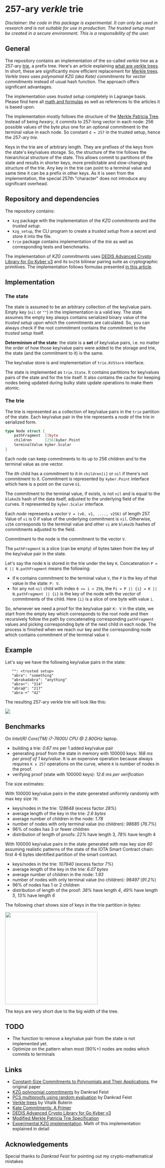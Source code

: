 # 257-ary _verkle_ trie

_Disclaimer: the code in this package is experimental. It can only be used in research and is not suitable for use in production.
The trusted setup must be created in a secure environment. This is a responsibility of the user._

## General
The repository contains an implementation of the so-called _verkle tree_ as a 257-ary [trie](https://en.wikipedia.org/wiki/Trie), a prefix tree.
Here's an article explaining [what are verkle trees](https://vitalik.ca/general/2021/06/18/verkle.html). In short, these
are significantly more efficient replacement for [Merkle trees](https://en.wikipedia.org/wiki/Merkle_tree).
_Verkle trees_ uses _polynomial KZG (aka Kate) commitments_ for _vector commitments_ instead of usual hash function.
The approach offers significant advantages.

The implementation uses _trusted setup_ completely in Lagrange basis.
Please find here all [math and formulas](https://hackmd.io/@Evaldas/SJ9KHoDJF) as well as references to the articles it is based upon.

The implementation mostly follows the structure of the [Merkle Patricia Tree](https://eth.wiki/fundamentals/patricia-tree).
Instead of being _hexary_, it commits to 257-long vector in each node:
256 possible values of the byte plus one for an optional commitment to the terminal value in each node.
So constant `d = 257` in the trusted setup, hence the _257-ary trie_.

Keys in the trie are of arbitrary length. They are prefixes of the keys from the state's key/values storage.
So, the structure of the trie follows the hierarchical structure of the state.
This allows commit to partitions of the state and results in shorter keys, more predictable and slow-changing structure of the trie.
Any key in the trie can point to a terminal value and same time it can be a prefix in other keys.
As it is seen from the implementation, the special 257th "character" does not introduce any significant overhead.

## Repository and dependencies

The repository contains:
- `kzg` package with the implementation of the _KZG commitments_ and the _trusted setup_.
- `kzg_setup`, the CLI program to create a _trusted setup_ from a secret and store it into the file.
- `trie` package contains implementation of the _trie_ as well as corresponding tests and benchmarks.

The implementation of _KZG commitments_ uses [DEDIS Advanced Crypto Library for Go Kyber v3](https://github.com/dedis/kyber)
and its `bn256` bilinear pairing suite as cryptographic primitives.
The implementation follows formulas presented [in this article](https://hackmd.io/@Evaldas/SJ9KHoDJF).

## Implementation

### The state
The state is assumed to be an arbitrary collection of the key/value pairs.
Empty key (`nil` or `""`) in the implementation is a valid key. The state assumes the empty key always contains
serialized binary value of the _trusted setup_ upon which the commitments are calculated.
So, you can always check if the root commitment contains the commitment to the _trusted setup_ itself.

**Determinism of the state**: the state is a **set** of key/value pairs, i.e. no matter the order
of how those key/value pairs were added to the storage and trie, the state (and the commitment to it) is the same.

The key/value store is and implementation of `trie.KVStore` interface.

The state is implemented as `trie.State`. It contains partitions for key/values pairs of the state and for the trie itself.
It also contains the cache for keeping nodes being updated during bulky state update operations to make them atomic.

### The trie

The trie is represented as a collection of key/value pairs in the `trie` partition of the state.
Each key/value pair in the trie represents a _node_ of the trie in serialized form.

``` Go
type Node struct {
	pathFragment  []byte
	children      [256]kyber.Point
	terminalValue kyber.Scalar
}
```

Each node can keep commitments to its up to 256 children and to the terminal value as one vector.

The _ith_ child has a commitment to it in `children[i]` or `nil` if there's not commitment to it.
Commitment is represented by `kyber.Point` interface which here is a point on the curve `G1`.

The commitment to the terminal value, if exists, is not `nil` and is equal to the `blake2b` hash of the data itself,
adjusted to the underlying field of the curves. It represented by `kyber.Scalar` interface.

Each _node_ represents a _vector_ `V = (v0, v1, ...., v256)` of length 257. Value of `vi` is 0 if value of the underlying
commitment is `nil`. Otherwise, `v256` corresponds to the terminal value and other `vi` are `blake2b` hashes of
commitments adjusted to the field.

Commitment to the node is the commitment to the vector `V`.

The `pathFragment` is a slice (can be empty) of bytes taken from the key of the key/value pair in the state.

Let's say the node `N` is stored in the trie under the key `K`. Concatenation `P = K || N.pathFragment` means the following:
* if `N` contains commitment to the terminal value `V`, the `P` is the key of that value in the state: `P: V`.
* for any not `nil` child with index `0 <= i < 256`, the `Pi = P || {i} = K || N.pathFragment || {i}` is the key of the node
  with the _vector_ of commitments of the child. Here `{i}` is a slice of one byte with value `i`.

So, whenever we need a proof for the key/value pair `K: V` in the state, we start from the empty key which corresponds to the
root node and then recursively follow the path by concatenating corresponding `pathFragment` values
and picking corresponding byte of the next child in each node. The process is finished when we
reach our key and the corresponding node which contains commitment of the terminal value `V`.

## Example

Let's say we have the following key/value pairs in the state:
```
   "": <trusted setup>
   "abra": "something"
   "abrakadabra": "anything"
   "abra+": "314"
   "abra@": "217"
   "abra-+" "42"
```

The resulting 257-ary verkle trie will look like this:

<img src="verkle.png">

## Benchmarks

On _Intel(R) Core(TM) i7-7600U CPU @ 2.80GHz_ laptop.

* building a trie: _0.67 ms_ per 1 added key/value pair
* generating proof from the state in memory with 100000 keys: _168 ms per proof of 1 key/value_. It is an expensive
  operation because always requires `K x 257` operations on the curve, where `K` is number of nodes in the proof.
* verifying proof (state with 100000 keys): _12.6 ms per verification_

Trie size estimates:

With 100000 key/value pairs in the state generated uniformly randomly with max key size `70`:

* keys/nodes in the trie: _128648_ (excess factor _28%_)
* average length of the key in the trie: _2.6 bytes_
* average number of children in the node: _1.78_
* number of nodes with only terminal value (no children): _98685_ (_76.7%_)
* 96% of nodes has 3 or fewer children
* distribution of length of proofs: _22%_ have length 3, _78%_ have length 4

With 100000 key/value pairs in the state generated with max key size _60_ assuming
realistic patterns of the state of the IOTA Smart Contract chain: first 4-6 bytes identified partition of the smart contract.

* keys/nodes in the trie: _107940_ (excess factor _7%_)
* average length of the key in the trie: _6.07 bytes_
* average number of children in the node: _1.93_
* number of nodes with only terminal value (no children): _98497_ (_91.2%_)
* 96% of nodes has 1 or 2 children
* distribution of length of the proof: _38%_ have length _4_, _49%_ have length _5_, _13%_ have length _6_

The following chart shows size of keys in the trie partition in bytes:

<img src="trie_key_size.png"  width="300">

The keys are very short due to the big width of the tree.

## TODO

* The function to remove a key/value pair from the state is not implemented yet.
* Optimize on the pattern when most (90%+) nodes are nodes which commits to terminals

##  Links
* [Constant-Size Commitments to Polynomials and Their Applications](https://www.iacr.org/archive/asiacrypt2010/6477178/6477178.pdf),
  the original paper
* [KZG polynomial commitments](https://dankradfeist.de/ethereum/2020/06/16/kate-polynomial-commitments.html) by Dankrad Feist
* [PCS multiproofs using random evaluation](https://dankradfeist.de/ethereum/2021/06/18/pcs-multiproofs.html) by Dankrad Feist
* [Verkle trees](https://vitalik.ca/general/2021/06/18/verkle.html) by Vitalik Buterin
* [Kate Commitments: A Primer](https://hackmd.io/@tompocock/Hk2A7BD6U)
* [DEDIS Advanced Crypto Library for Go Kyber v3](https://github.com/dedis/kyber)
* [Modified Merkle Patricia Trie Specification](https://eth.wiki/fundamentals/patricia-tree)
* [Experimental KZG implementation](https://hackmd.io/@Evaldas/SJ9KHoDJF). Math of this implementation explained in detail

## Acknowledgements
Special thanks to _Dankrad Feist_ for pointing out my crypto-mathematical mistakes